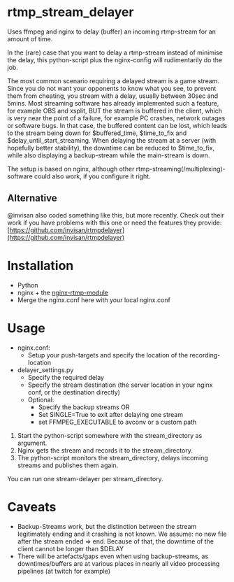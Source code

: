 # rtmp_stream_delayer

Uses ffmpeg and nginx to delay (buffer) an incoming rtmp-stream for an amount of time.

In the (rare) case that you want to delay a rtmp-stream instead of minimise the delay, this python-script plus the nginx-config will rudimentarily do the job.

The most common scenario requiring a delayed stream is a game stream. 
Since you do not want your opponents to know what you see, to prevent them from cheating, you stream with a delay, usually between 30sec and 5mins. 
Most streaming software has already implemented such a feature, for example OBS and xsplit,
BUT the stream is buffered in the client, which is very near the point of a failure, for example PC crashes, network outages or software bugs. 
In that case, the buffered content can be lost, which leads to the stream being down for $buffered_time, $time_to_fix and $delay_until_start_streaming. 
When delaying the stream at a server (with hopefully better stability), the downtime can be reduced to $time_to_fix, while also displaying a backup-stream while the main-stream is down.

The setup is based on nginx, although other rtmp-streaming(/multiplexing)-software could also work, if you configure it right.

## Alternative

@invisan also coded something like this, but more recently. Check out their work if you have problems with this one or need the features they provide: [https://github.com/invisan/rtmpdelayer](https://github.com/invisan/rtmpdelayer)

# Installation

- Python
- nginx + the [nginx-rtmp-module](https://github.com/arut/nginx-rtmp-module)
- Merge the nginx.conf here with your local nginx.conf

# Usage

- nginx.conf:
  - Setup your push-targets and specify the location of the recording-location
- delayer_settings.py
  - Specify the required delay
  - Specify the stream destination (the server location in your nginx conf, or the destination directly)
  - Optional:
    - Specify the backup streams OR
    - Set SINGLE=True to exit after delaying one stream
    - set FFMPEG_EXECUTABLE to avconv or a custom path

1. Start the python-script somewhere with the stream_directory as argument.
2. Nginx gets the stream and records it to the stream_directory. 
3. The python-script monitors the stream_directory, delays incoming streams and publishes them again.

You can run one stream-delayer per stream_directory.

# Caveats

- Backup-Streams work, but the distinction between the stream legitimately ending and it crashing is not known. 
We assume: no new file after the stream ended => end.
Because of that, the downtime of the client cannot be longer than $DELAY
- There will be artefacts/gaps even when using backup-streams, 
as downtimes/buffers are at various places in nearly all video processing pipelines (at twitch for example) 


